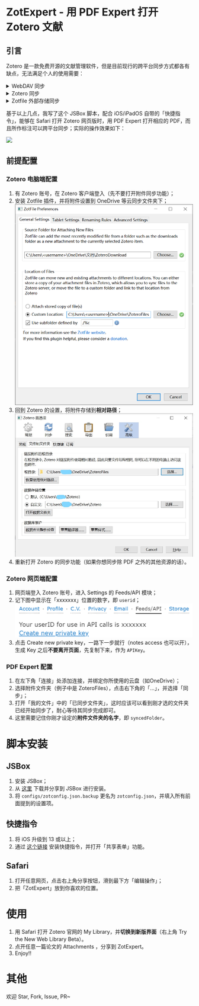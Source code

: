 # ZotExpert - 用 PDF Expert 打开 Zotero 文献

## 引言

Zotero 是一款免费开源的文献管理软件，但是目前现行的跨平台同步方式都各有缺点，无法满足个人的使用需要：

<details>
<summary>WebDAV 同步</summary>

1. 文件储存**位置杂乱无序**，同一主题的文献 PDF 无法在文件层面集中在一起，给批量管理带来困难；
2. iOS/iPadOS 平台上的 PaperShip 年久失修，目前还有一些 PDF 不能打开（报404），即使能打开的也只能在应用内标注，在 PDF Expert 等外部应用标注的结果**无法同步**。
</details>

<details>
<summary>Zotero 同步</summary>

1. 除了用的是 Zotero 官方存储空间（有些**贵**）以外，缺点与第1条一样。
</details>

<details>
<summary>Zotfile 外部存储同步</summary>

1. 用 Zotfile 插件将 PDF 移到外部文件夹，然后再用 OneDrive 等工具同步，每个分类都在同一个子文件夹中，利于文献归类；
2. 但是，iOS/iPadOS 平台上 PDF **不能直接打开**，需要手动去 PDF Expert 找寻文件位置。
</details>

基于以上几点，我写了这个 JSBox 脚本，配合 iOS/iPadOS 自带的「快捷指令」，能够在 Safari 打开 Zotero 网页版时，用 PDF Expert 打开相应的 PDF，而且所作标注可以跨平台同步；实际的操作效果如下：

![](./assets/effect.gif)

## 前提配置

### Zotero 电脑端配置

1. 有 Zotero 账号，在 Zotero 客户端登入（先不要打开附件同步功能）；
2. 安装 Zotfile 插件，并将附件设置到 OneDrive 等云同步文件夹下；
    ![](./assets/ZotfilePref.png)
3. 回到 Zotero 的设置，将附件存储到**相对路径**；
    ![](./assets/GeneralPref.jpg)
4. 重新打开 Zotero 的同步功能（如果你想同步除 PDF 之外的其他资源的话）。

### Zotero 网页端配置

1. 网页端登入 Zotero 账号，进入 Settings 的 Feeds/API 模块；
2. 记下图中显示在「xxxxxxx」位置的数字，即 `userid`；
    ![](./assets/userid.png)
3. 点击 Create new private key，一路下一步就行（notes access 也可以开），生成 Key 之后**不要离开页面**，先复制下来，作为 `APIKey`。



### PDF Expert 配置

1. 在左下角「连接」处添加连接，并绑定你所使用的云盘（如OneDrive）；
2. 选择附件文件夹（例子中是 ZoteroFiles），点击右下角的「…」，并选择「同步」；
3. 打开「我的文件」中的「已同步文件夹」，这时应该可以看到刚才选的文件夹已经开始同步了，耐心等待其同步完成即可。
4. 这里需要记住你刚才设定的**附件文件夹的名字**，即 `syncedFolder`。

# 脚本安装

## JSBox

1. 安装 JSBox；
2. 从 [这里](https://github.com/MiracleXYZ/ZotExpert/releases/download/1.0.0/ZotExpert.zip) 下载并分享到 JSBox 进行安装。
3. 将 `configs/zotconfig.json.backup` 更名为 `zotconfig.json`，并填入所有前面提到的设置项。

## 快捷指令

1. 将 iOS 升级到 13 或以上；
2. 通过 [这个链接](https://www.icloud.com/shortcuts/e2e72899158a46ad82a0cf8c4b79944d) 安装快捷指令，并打开「共享表单」功能。

## Safari

1. 打开任意网页，点击右上角分享按钮，滑到最下方「编辑操作」；
2. 把「ZotExpert」放到你喜欢的位置。


# 使用

1. 用 Safari 打开 Zotero 官网的 My Library，并**切换到新版界面**（右上角 Try the New Web Library Beta）。
2. 点开任意一篇论文的 Attachments ，分享到 ZotExpert。
3. Enjoy!!

# 其他

欢迎 Star, Fork, Issue, PR~
